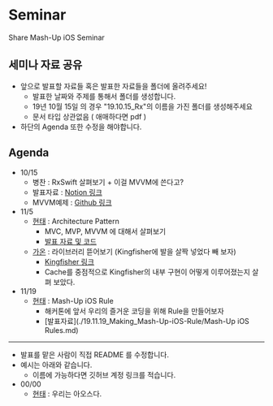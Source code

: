 # Seminar

Share Mash-Up iOS Seminar

## 세미나 자료 공유

- 앞으로 발표할 자료들 혹은 발표한 자료들을 폴더에 올려주세요!
  - 발표한 날짜와 주제를 통해서 폴더를 생성합니다.
  - 19년 10월 15일 의 경우 "19.10.15_Rx"의 이름을 가진 폴더를 생성해주세요
  - 문서 타입 상관없음 ( 애매하다면 pdf )
- 하단의 Agenda 또한 수정을 해야합니다.

## Agenda

- 10/15 
  - 병찬 : RxSwift 살펴보기 + 이걸 MVVM에 쓴다고?
  - 발표자료 : [Notion 링크](https://www.notion.so/woollim/RxSwift-59081ae144bc4c33807954cb2ce36426)
  - MVVM예제 : [Github 링크](https://github.com/mashup-ios/RxSwift-News)
- 11/5
  - [현태](https://github.com/onemoonstudio) : Architecture Pattern
    - MVC, MVP, MVVM 에 대해서 살펴보기
    - [발표 자료 및 코드](https://github.com/mashup-ios/Seminar/tree/master/19.11.5_ArchitecturePattern)
  - [가온](https://github.com/gaonK) : 라이브러리 뜯어보기 (Kingfisher에 발을 살짝 넣었다 빼 보자)
    - [Kingfisher 링크](https://github.com/onevcat/Kingfisher)
    - Cache를 중점적으로 Kingfisher의 내부 구현이 어떻게 이루어졌는지 살펴 보았다.
- 11/19
  - [현태](https://github.com/onemoonstudio) : Mash-Up iOS Rule
    - 해커톤에 앞서 우리의 즐거운 코딩을 위해 Rule을 만들어보자
    - [발표자료](./19.11.19_Making_Mash-Up-iOS-Rule/Mash-Up iOS Rules.md)

-----------------------------

- 발표를 맡은 사람이 직접 README 를 수정합니다.
- 예시는 아래와 같습니다.
  - 이름에 가능하다면 깃허브 계정 링크를 적습니다.
- 00/00 
  - [현태](https://github.com/onemoonstudio) : 우리는 아오스다.
